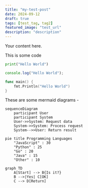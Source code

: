 ```yaml
---
title: "my-test-post"
date: 2024-09-12
draft: true
tags: [test_tag, tag2]
featured_image: "test_url"
description: "description"
---
```


Your content here.

This is some code 

```python
print("Hello World")
```

```javascript
console.log("Hello World");
```

```go
func main() {
    fmt.Println("Hello World")
}
```

These are some mermaid diagrams -

```mermaid
sequenceDiagram
    participant User
    participant System
    User->>System: Request data
    System->>System: Process request
    System-->>User: Return result
```

```mermaid
pie title Programming Languages
    "JavaScript" : 30
    "Python" : 25
    "Go" : 20
    "Java" : 15
    "Other" : 10
```

```mermaid
graph TD
    A[Start] --> B{Is it?}
    B -->|Yes| C[OK]
    C --> D[Return]
```